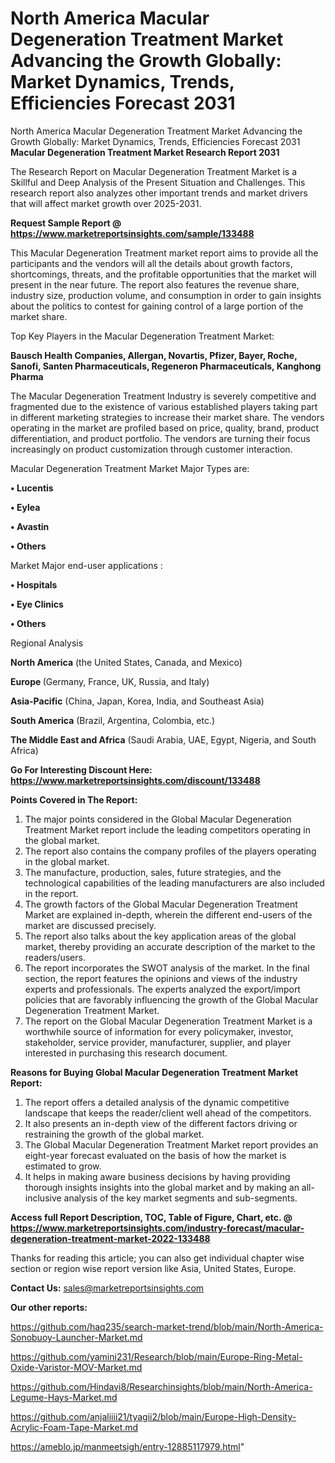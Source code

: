 # North America Macular Degeneration Treatment Market Advancing the Growth Globally: Market Dynamics, Trends, Efficiencies Forecast 2031
North America Macular Degeneration Treatment Market Advancing the Growth Globally: Market Dynamics, Trends, Efficiencies Forecast 2031
<strong>Macular Degeneration Treatment Market Research Report 2031</strong>

The Research Report on Macular Degeneration Treatment Market is a Skillful and Deep Analysis of the Present Situation and Challenges. This research report also analyzes other important trends and market drivers that will affect market growth over 2025-2031.

<strong>Request Sample Report @ <a href=https://www.marketreportsinsights.com/sample/133488>https://www.marketreportsinsights.com/sample/133488</a></strong>

This Macular Degeneration Treatment market report aims to provide all the participants and the vendors will all the details about growth factors, shortcomings, threats, and the profitable opportunities that the market will present in the near future. The report also features the revenue share, industry size, production volume, and consumption in order to gain insights about the politics to contest for gaining control of a large portion of the market share.

Top Key Players in the Macular Degeneration Treatment Market:

<strong>Bausch Health Companies, Allergan, Novartis, Pfizer, Bayer, Roche, Sanofi, Santen Pharmaceuticals, Regeneron Pharmaceuticals, Kanghong Pharma</strong>

The Macular Degeneration Treatment Industry is severely competitive and fragmented due to the existence of various established players taking part in different marketing strategies to increase their market share. The vendors operating in the market are profiled based on price, quality, brand, product differentiation, and product portfolio. The vendors are turning their focus increasingly on product customization through customer interaction.

Macular Degeneration Treatment Market Major Types are:

<strong>• Lucentis

• Eylea

• Avastin

• Others</strong>

Market Major end-user applications :

<strong>• Hospitals

• Eye Clinics

• Others</strong>

Regional Analysis

</u><strong><b>North America</b></strong> (the United States, Canada, and Mexico)

<strong><b>Europe </b></strong>(Germany, France, UK, Russia, and Italy)

<strong><b>Asia-Pacific</b></strong> (China, Japan, Korea, India, and Southeast Asia)

<strong><b>South America</b></strong> (Brazil, Argentina, Colombia, etc.)

<strong><b>The Middle East and Africa</b></strong> (Saudi Arabia, UAE, Egypt, Nigeria, and South Africa)

<strong>Go For Interesting Discount Here: <a href=https://www.marketreportsinsights.com/discount/133488>https://www.marketreportsinsights.com/discount/133488</a></strong>

<strong>Points Covered in The Report:</strong>
<ol>
  <li>The major points considered in the Global Macular Degeneration Treatment Market report include the leading competitors operating in the global market.</li>
  <li>The report also contains the company profiles of the players operating in the global market.</li>
  <li>The manufacture, production, sales, future strategies, and the technological capabilities of the leading manufacturers are also included in the report.</li>
  <li>The growth factors of the Global Macular Degeneration Treatment Market are explained in-depth, wherein the different end-users of the market are discussed precisely.</li>
  <li>The report also talks about the key application areas of the global market, thereby providing an accurate description of the market to the readers/users.</li>
  <li>The report incorporates the SWOT analysis of the market. In the final section, the report features the opinions and views of the industry experts and professionals. The experts analyzed the export/import policies that are favorably influencing the growth of the Global Macular Degeneration Treatment Market.</li>
  <li>The report on the Global Macular Degeneration Treatment Market is a worthwhile source of information for every policymaker, investor, stakeholder, service provider, manufacturer, supplier, and player interested in purchasing this research document.</li>
</ol>
<strong>Reasons for Buying Global Macular Degeneration Treatment Market Report:</strong>

<ol>
  <li>The report offers a detailed analysis of the dynamic competitive landscape that keeps the reader/client well ahead of the competitors.</li>
  <li>It also presents an in-depth view of the different factors driving or restraining the growth of the global market.</li>
  <li>The Global Macular Degeneration Treatment Market report provides an eight-year forecast evaluated on the basis of how the market is estimated to grow.</li>
  <li>It helps in making aware business decisions by having providing thorough insights insights into the global market and by making an all-inclusive analysis of the key market segments and sub-segments.</li>
</ol>
<strong>Access full Report Description, TOC, Table of Figure, Chart, etc. @ <a href=https://www.marketreportsinsights.com/industry-forecast/macular-degeneration-treatment-market-2022-133488>https://www.marketreportsinsights.com/industry-forecast/macular-degeneration-treatment-market-2022-133488</a></strong>


Thanks for reading this article; you can also get individual chapter wise section or region wise report version like Asia, United States, Europe.

<strong>Contact Us:</strong>
sales@marketreportsinsights.com

<strong>Our other reports:</strong>

<a href=https://github.com/haq235/search-market-trend/blob/main/North-America-Sonobuoy-Launcher-Market.md>https://github.com/haq235/search-market-trend/blob/main/North-America-Sonobuoy-Launcher-Market.md</a>

<a href=https://github.com/yamini231/Research/blob/main/Europe-Ring-Metal-Oxide-Varistor-MOV-Market.md>https://github.com/yamini231/Research/blob/main/Europe-Ring-Metal-Oxide-Varistor-MOV-Market.md</a>

<a href=https://github.com/Hindavi8/Researchinsights/blob/main/North-America-Legume-Hays-Market.md>https://github.com/Hindavi8/Researchinsights/blob/main/North-America-Legume-Hays-Market.md</a>

<a href=https://github.com/anjaliiii21/tyagii2/blob/main/Europe-High-Density-Acrylic-Foam-Tape-Market.md>https://github.com/anjaliiii21/tyagii2/blob/main/Europe-High-Density-Acrylic-Foam-Tape-Market.md</a>

<a href=https://ameblo.jp/manmeetsigh/entry-12885117979.html>https://ameblo.jp/manmeetsigh/entry-12885117979.html</a>"

